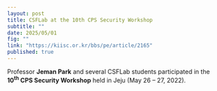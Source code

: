 ```yaml
---
layout: post
title: CSFLab at the 10th CPS Security Workshop
subtitle: ""
date: 2025/05/01
fig: ""
link: "https://kiisc.or.kr/bbs/pe/article/2165"
published: true
---
```


Professor **Jeman Park** and several CSFLab students participated in the  
**10<sup>th</sup> CPS Security Workshop** held in Jeju (May 26 – 27, 2022).
